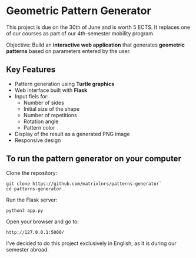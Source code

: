 # Geometric Pattern Generator

This project is due on the 30th of June and is worth 5 ECTS. 
It replaces one of our courses as part of our 4th-semester mobility program.

Objective: Build an **interactive web application** that generates **geometric patterns** based on parameters entered by the user.

## Key Features
- Pattern generation using **Turtle graphics**
- Web interface built with **Flask**
- Input fiels for:
    - Number of sides
    - Initial size of the shape
    - Number of repetitions
    - Rotation angle
    - Pattern color
- Display of the result as a generated PNG image
- Responsive design

## To run the pattern generator on your computer 
Clone the repository:
```
git clone https://github.com/matrixlnrs/patterns-generator`
cd patterns-generator
```
Run the Flask server:
```
python3 app.py
```
Open your browser and go to:
```
http://127.0.0.1:5000/
```

I've decided to do this project exclusively in English, as it is during our semester abroad.